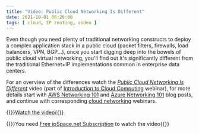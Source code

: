 ```yaml
---
title: "Video: Public Cloud Networking Is Different"
date: 2021-10-01 06:20:00
tags: [ cloud, IP routing, video ]
---
```

Even though you need plenty of traditional networking constructs to deploy a complex application stack in a public cloud (packet filters, firewalls, load balancers, VPN, BGP...), once you start digging deep into the bowels of public cloud virtual networking, you'll find out it's significantly different from the traditional Ethernet+IP implementations common in enterprise data centers.

For an overview of the differences watch the *[Public Cloud Networking Is Different](https://my.ipspace.net/bin/get/Cloud101/8.2%20-%20Public%20Cloud%20Networking%20Is%20Different.mp4?doccode=Cloud101)* video (part of [Introduction to Cloud Computing](https://www.ipspace.net/Introduction_to_Cloud_Computing) webinar), for more details start with [AWS Networking 101](https://blog.ipspace.net/2020/05/aws-networking-101.html) and [Azure Networking 101](https://blog.ipspace.net/2020/05/azure-networking-101.html) blog posts, and continue with corresponding [cloud networking](https://www.ipspace.net/Cloud) webinars.

{{<jump>}}[Watch the video](https://my.ipspace.net/bin/get/Cloud101/8.2%20-%20Public%20Cloud%20Networking%20Is%20Different.mp4?doccode=Cloud101){{</jump>}}

{{<note free>}}You need [Free ipSpace.net Subscription](https://www.ipspace.net/Subscription/Free) to watch the video{{</note>}}
